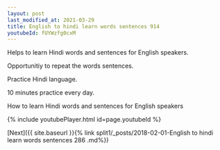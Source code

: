 ```yaml
---
layout: post
last_modified_at: 2021-03-29
title: English to hindi learn words sentences 914 
youtubeId: fUYWzfg0cxM
---
```

 
 
Helps to learn Hindi words and sentences for English speakers.

Opportunitiy to repeat the words sentences. 

Practice Hindi language. 
 
10 minutes practice every day. 
 
How to learn Hindi words and sentences for English speakers 
 
{% include youtubePlayer.html id=page.youtubeId %}
 
 
[Next]({{ site.baseurl }}{% link  split1/_posts/2018-02-01-English to hindi learn words sentences 286 .md%})
 
